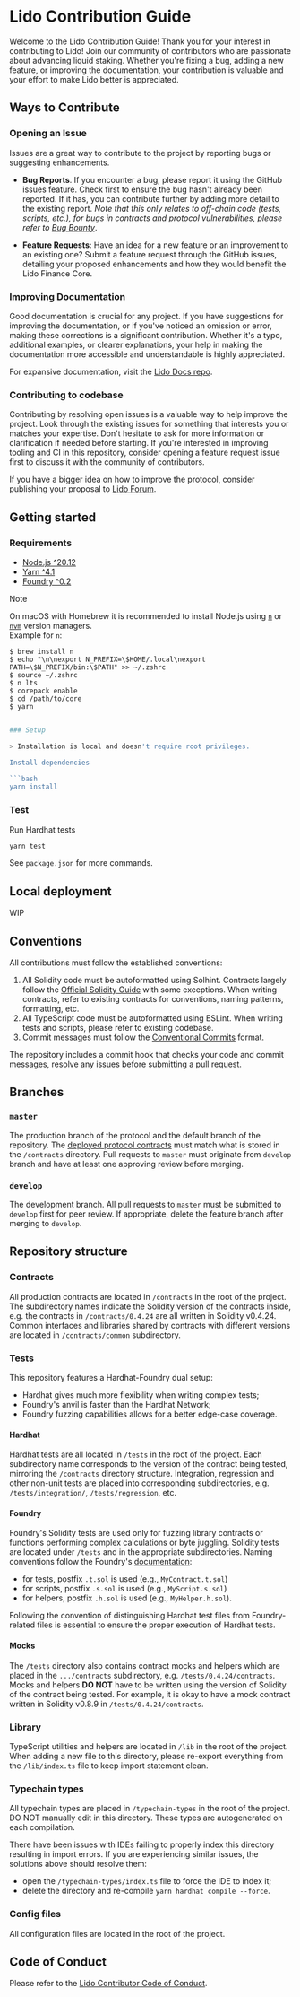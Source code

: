 # Lido Contribution Guide

Welcome to the Lido Contribution Guide! Thank you for your interest in contributing to Lido! Join our community of contributors who are passionate about advancing liquid staking. Whether you're fixing a bug, adding a new feature, or improving the documentation, your contribution is valuable and your effort to make Lido better is appreciated.

## Ways to Contribute

### Opening an Issue

Issues are a great way to contribute to the project by reporting bugs or suggesting enhancements.

- **Bug Reports**. If you encounter a bug, please report it using the GitHub issues feature. Check first to ensure the bug hasn't already been reported. If it has, you can contribute further by adding more detail to the existing report. _Note that this only relates to off-chain code (tests, scripts, etc.), for bugs in contracts and protocol vulnerabilities, please refer to [Bug Bounty](/README.md#bug-bounty)_.

- **Feature Requests**: Have an idea for a new feature or an improvement to an existing one? Submit a feature request through the GitHub issues, detailing your proposed enhancements and how they would benefit the Lido Finance Core.

### Improving Documentation

Good documentation is crucial for any project. If you have suggestions for improving the documentation, or if you've noticed an omission or error, making these corrections is a significant contribution. Whether it's a typo, additional examples, or clearer explanations, your help in making the documentation more accessible and understandable is highly appreciated.

For expansive documentation, visit the [Lido Docs repo](https://github.com/lidofinance/docs).

### Contributing to codebase

Contributing by resolving open issues is a valuable way to help improve the project. Look through the existing issues for something that interests you or matches your expertise. Don't hesitate to ask for more information or clarification if needed before starting. If you're interested in improving tooling and CI in this repository, consider opening a feature request issue first to discuss it with the community of contributors.

If you have a bigger idea on how to improve the protocol, consider publishing your proposal to [Lido Forum](https://research.lido.fi/).

## Getting started

### Requirements

- [Node.js ^20.12](https://nodejs.org/en)
- [Yarn ^4.1](https://yarnpkg.com/)
- [Foundry ^0.2](https://book.getfoundry.sh/)

> [!NOTE]
> On macOS with Homebrew it is recommended to install Node.js using [`n`](https://github.com/tj/n) or [`nvm`](https://github.com/nvm-sh/nvm) version managers.  
> Example for `n`:
>
> ```
> $ brew install n
> $ echo "\n\nexport N_PREFIX=\$HOME/.local\nexport PATH=\$N_PREFIX/bin:\$PATH" >> ~/.zshrc
> $ source ~/.zshrc
> $ n lts
> $ corepack enable
> $ cd /path/to/core
> $ yarn
> ```

````bash

### Setup

> Installation is local and doesn't require root privileges.

Install dependencies

```bash
yarn install
````

### Test

Run Hardhat tests

```bash
yarn test
```

See `package.json` for more commands.

## Local deployment

WIP

## Conventions

All contributions must follow the established conventions:

1. All Solidity code must be autoformatted using Solhint. Contracts largely follow the [Official Solidity Guide](https://docs.soliditylang.org/en/latest/style-guide.html) with some exceptions. When writing contracts, refer to existing contracts for conventions, naming patterns, formatting, etc.
2. All TypeScript code must be autoformatted using ESLint. When writing tests and scripts, please refer to existing codebase.
3. Commit messages must follow the [Conventional Commits](https://www.conventionalcommits.org/en/v1.0.0/) format.

The repository includes a commit hook that checks your code and commit messages, resolve any issues before submitting a pull request.

## Branches

### `master`

The production branch of the protocol and the default branch of the repository. The [deployed protocol contracts](https://docs.lido.fi/deployed-contracts/) must match what is stored in the `/contracts` directory. Pull requests to `master` must originate from `develop` branch and have at least one approving review before merging.

### `develop`

The development branch. All pull requests to `master` must be submitted to `develop` first for peer review. If appropriate, delete the feature branch after merging to `develop`.

## Repository structure

### Contracts

All production contracts are located in `/contracts` in the root of the project. The subdirectory names indicate the Solidity version of the contracts inside, e.g. the contracts in `/contracts/0.4.24` are all written in Solidity v0.4.24. Common interfaces and libraries shared by contracts with different versions are located in `/contracts/common` subdirectory.

### Tests

This repository features a Hardhat-Foundry dual setup:

- Hardhat gives much more flexibility when writing complex tests;
- Foundry's anvil is faster than the Hardhat Network;
- Foundry fuzzing capabilities allows for a better edge-case coverage.

#### Hardhat

Hardhat tests are all located in `/tests` in the root of the project.
Each subdirectory name corresponds to the version of the contract being tested, mirroring the `/contracts` directory
structure. Integration, regression and other non-unit tests are placed into corresponding subdirectories,
e.g. `/tests/integration/`, `/tests/regression`, etc.

#### Foundry

Foundry's Solidity tests are used only for fuzzing library contracts or functions performing complex calculations
or byte juggling. Solidity tests are located under `/tests` and in the appropriate subdirectories. Naming conventions
follow the Foundry's [documentation](https://book.getfoundry.sh/tutorials/best-practices#general-test-guidance):

- for tests, postfix `.t.sol` is used (e.g., `MyContract.t.sol`)
- for scripts, postfix `.s.sol` is used (e.g., `MyScript.s.sol`)
- for helpers, postfix `.h.sol` is used (e.g., `MyHelper.h.sol`).

Following the convention of distinguishing Hardhat test files from Foundry-related files is essential to ensure the
proper execution of Hardhat tests.

#### Mocks

The `/tests` directory also contains contract mocks and helpers which are placed in the `.../contracts` subdirectory, e.g. `/tests/0.4.24/contracts`. Mocks and helpers **DO NOT** have to be written using the version of Solidity of the contract being tested. For example, it is okay to have a mock contract written in Solidity v0.8.9 in `/tests/0.4.24/contracts`.

### Library

TypeScript utilities and helpers are located in `/lib` in the root of the project. When adding a new file to this directory, please re-export everything from the `/lib/index.ts` file to keep import statement clean.

### Typechain types

All typechain types are placed in `/typechain-types` in the root of the project. DO NOT manually edit in this directory. These types are autogenerated on each compilation.

There have been issues with IDEs failing to properly index this directory resulting in import errors. If you are experiencing similar issues, the solutions above should resolve them:

- open the `/typechain-types/index.ts` file to force the IDE to index it;
- delete the directory and re-compile `yarn hardhat compile --force`.

### Config files

All configuration files are located in the root of the project.

## Code of Conduct

Please refer to the [Lido Contributor Code of Conduct](/CODE_OF_CONDUCT.md).
